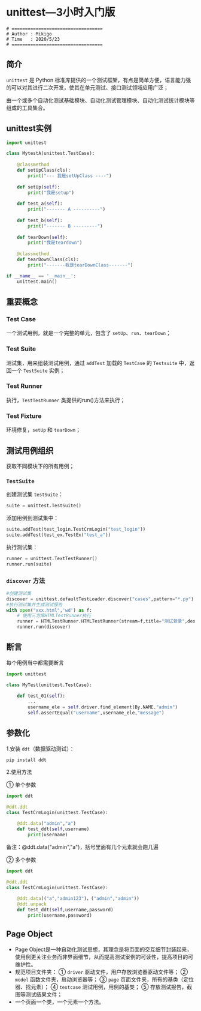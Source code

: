 # unittest—3小时入门版
```shell
# ==================================
# Author : Mikigo
# Time   : 2020/5/23
# ==================================
```

## 简介
`unittest` 是 Python 标准库提供的一个测试框架，有点是简单方便，语言能力强的可以对其进行二次开发，使其在单元测试、接口测试领域应用广泛；

由一个或多个自动化测试基础模块、自动化测试管理模块、自动化测试统计模块等组成的工具集合。

## unittest实例

```python
import unittest

class MytestA(unittest.TestCase):
    
    @classmethod
    def setUpClass(cls):
    	print("--- 我是setUpClass ----")
        
    def setUp(self):
    	print("我是setup")
        
    def test_a(self):
    	print("------- A ----------")
        
    def test_b(self):
    	print("------- B ---------")
        
    def tearDown(self):
    	print("我是teardown")
        
    @classmethod
    def tearDownClass(cls):
    	print("-------我是tearDownClass-------")

if __name__ == '__main__':
	unittest.main()
```

## 重要概念
### Test Case

一个测试用例，就是一个完整的单元，包含了 `setUp`、`run`、`tearDown`；

### Test Suite

测试集，用来组装测试用例，通过 `addTest` 加载的 `TestCase` 的 `Testsuite` 中，返回一个 `TestSuite` 实例；

### Test Runner

执行，`TestTestRunner` 类提供的run()方法来执行；

### Test Fixture

环境修复，`setUp` 和 `tearDown`；

## 测试用例组织
获取不同模块下的所有用例；

### `TestSuite`

创建测试集  `testSuite`：

```py
suite = unittest.TestSuite()  
```

添加用例到测试集中：

```py
suite.addTest(test_login.TestCrmLogin("test_login"))   
suite.addTest(test_ex.TestEx("test_a"))
```

执行测试集：

```py
runner = unittest.TextTestRunner()
runner.run(suite)
```

### `discover` 方法

```py
#创建测试集
discover = unittest.defaultTestLoader.discover("cases",pattern="*.py")
#执行测试集并生成测试报告
with open("xxx.html",'wd') as f:
    # 使用三方库HTMLTestRunner执行
    runner = HTMLTestRunner.HTMLTestRunner(stream=f,title="测试登录",description="描述信息")
    runner.run(discover)
```

## 断言
每个用例当中都需要断言

```py
import unittest

class MyTest(unittest.TestCase):
    
    def test_01(self):
        ...
        username_ele = self.driver.find_element(By.NAME."admin")
        self.assertEqual("username",username_ele,"message")
```

## 参数化
1.安装 `ddt`（数据驱动测试）：

```shell
pip install ddt
```

2.使用方法

① 单个参数

```py
import ddt

@ddt.ddt
class TestCrmLogin(unittest.TestCase):
    
    @ddt.data("admin","a")
    def test_ddt(self,username)
        print(username)
```

备注：@ddt.data("admin","a")，括号里面有几个元素就会跑几遍

② 多个参数

```py
import ddt

@ddt.ddt
class TestCrmLogin(unittest.TestCase):
    
    @ddt.data(("a","admin123")，("admin","admin"))
    @ddt.unpack
    def test_ddt(self,username,password)
    	print(username,password)
```

## Page Object

- Page Object是一种自动化测试思想，其理念是将页面的交互细节封装起来，使用例更关注业务而非界面细节，从而提高测试案例的可读性，提高项目的可维护性。
- 规范项目文件夹：
  ① `driver` 驱动文件，用户存放浏览器驱动文件等；
  ② `model` 函数文件夹，启动浏览器等；
  ③ `page` 页面文件夹，所有的基类（定位器、找元素）；
  ④ `testcase` 测试用例，用例的基类；
  ⑤ 存放测试报告，截图等测试结果文件；
- 一个页面一个类，一个元素一个方法。
